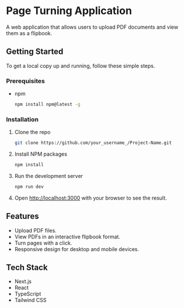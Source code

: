 # Page Turning Application

A web application that allows users to upload PDF documents and view them as a flipbook.

## Getting Started

To get a local copy up and running, follow these simple steps.

### Prerequisites

* npm
  ```sh
  npm install npm@latest -g
  ```

### Installation

1. Clone the repo
   ```sh
   git clone https://github.com/your_username_/Project-Name.git
   ```
2. Install NPM packages
   ```sh
   npm install
   ```
3. Run the development server
    ```sh
    npm run dev
    ```
4. Open [http://localhost:3000](http://localhost:3000) with your browser to see the result.

## Features

*   Upload PDF files.
*   View PDFs in an interactive flipbook format.
*   Turn pages with a click.
*   Responsive design for desktop and mobile devices.

## Tech Stack

*   Next.js
*   React
*   TypeScript
*   Tailwind CSS
